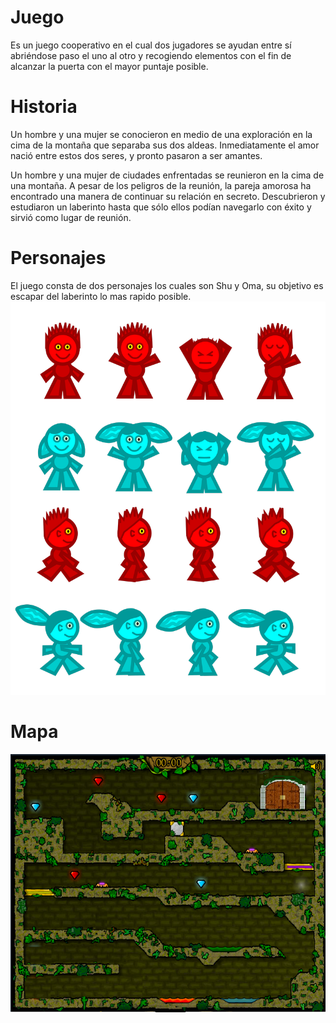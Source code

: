 # Juego
Es un juego cooperativo en el cual dos jugadores se ayudan entre sí abriéndose paso el uno al otro y recogiendo elementos con el fin de alcanzar la puerta con el mayor puntaje posible.

# Historia
Un hombre y una mujer se conocieron en medio de una exploración en la cima de la montaña que separaba sus dos aldeas. Inmediatamente el amor nació entre estos dos seres, y pronto pasaron a ser amantes.  

Un hombre y una mujer de ciudades enfrentadas se reunieron en la cima de una montaña. A pesar de los peligros de la reunión, la pareja amorosa ha encontrado una manera de continuar su relación en secreto. Descubrieron y estudiaron un laberinto hasta que sólo ellos podían navegarlo con éxito y sirvió como lugar de reunión.
# Personajes
El juego consta de dos personajes los cuales son Shu y Oma, su objetivo es escapar del laberinto lo mas rapido posible. 
![Estructura](https://github.com/nicolaslopez99/Juego/blob/master/Sprites_Juego.png)


# Mapa
![Estructura](https://github.com/nicolaslopez99/Juego/blob/master/fondo%20juego.png)


